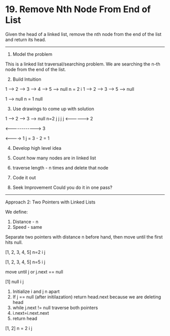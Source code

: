 # 19. Remove Nth Node From End of List

Given the head of a linked list, remove the nth node from the end of the list and return its head.

_______________________________________________________

1. Model the problem

This is a linked list traversal/searching problem. We are searching the n-th node from the end of the list.

2. Build Intuition

1 --> 2 --> 3 --> 4 --> 5 --> null   n = 2
                  i
1 --> 2 --> 3 --> 5 --> null

1 --> null  n = 1
null

3. Use drawings to come up with solution

1 --> 2 --> 3 --> null n=2
j     j     j      j
      <------> 2

<------------> 3

<----> 1
j = 3 - 2 = 1

4. Develop high level idea

1. Count how many nodes are in linked list
2. traverse length - n times and delete that node

5. Code it out

6. Seek Improvement
Could you do it in one pass?

____________________________________________________________

Approach 2: Two Pointers with Linked Lists

We define:

1. Distance - n
2. Speed - same

Separate two pointers with distance n before hand, then move until the first hits null.

[1, 2, 3, 4, 5] n=2
          i     j

[1, 2, 3, 4, 5] n=5
 i              j

move until j or j.next == null

[1] null
 i  j

1. Initialize i and j n apart
2. If j == null (after initilazation) return head.next because we are deleting head
3. while j.next != null
  traverse both pointers
4. i.next=i.next.next
5. return head

[1, 2] n = 2
 i     j



                  

